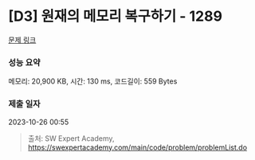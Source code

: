# [D3] 원재의 메모리 복구하기 - 1289 

[문제 링크](https://swexpertacademy.com/main/code/problem/problemDetail.do?contestProbId=AV19AcoKI9sCFAZN) 

### 성능 요약

메모리: 20,900 KB, 시간: 130 ms, 코드길이: 559 Bytes

### 제출 일자

2023-10-26 00:55



> 출처: SW Expert Academy, https://swexpertacademy.com/main/code/problem/problemList.do